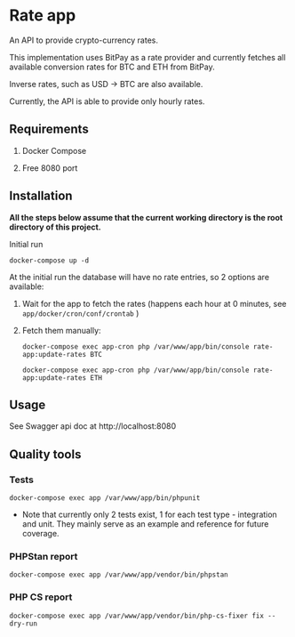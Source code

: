 # Rate app

An API to provide crypto-currency rates.

This implementation uses BitPay as a rate provider and currently fetches all available conversion rates for BTC and ETH from BitPay.

Inverse rates, such as USD -> BTC are also available.

Currently, the API is able to provide only hourly rates. 

## Requirements

1. Docker Compose
   
2. Free 8080 port

## Installation

**All the steps below assume that the current working directory is the root directory of this project.**

Initial run

`docker-compose up -d`

At the initial run the database will have no rate entries, so 2 options are available:

1. Wait for the app to fetch the rates (happens each hour at 0 minutes, see `app/docker/cron/conf/crontab` )

2. Fetch them manually:

    `docker-compose exec app-cron php /var/www/app/bin/console rate-app:update-rates BTC`

    `docker-compose exec app-cron php /var/www/app/bin/console rate-app:update-rates ETH`

## Usage

See Swagger api doc at http://localhost:8080

## Quality tools

### Tests

`docker-compose exec app /var/www/app/bin/phpunit`

* Note that currently only 2 tests exist, 1 for each test type - integration and unit. They mainly serve as an example
and reference for future coverage.

### PHPStan report

`docker-compose exec app /var/www/app/vendor/bin/phpstan`

### PHP CS report

`docker-compose exec app /var/www/app/vendor/bin/php-cs-fixer fix --dry-run`
